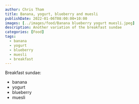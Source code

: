 ```yaml
---
author: Chris Tham
title: Banana, yogurt, blueberry and muesli
publishDate: 2022-01-06T08:00:00+10:00
images: [../images/food/Banana blueberry yogurt muesli.jpeg]
description: Another variation of the breakfast sundae
categories: [Food]
tags:
  - banana
  - yogurt
  - blueberry
  - muesli
  - breakfast
---
```


Breakfast sundae:

- banana
- yogurt
- blueberry
- muesli
